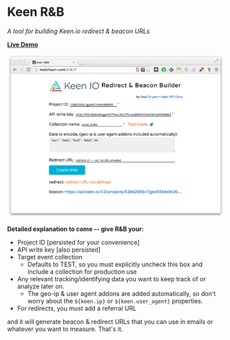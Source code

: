 Keen R&B
=======

*A tool for building Keen.io redirect &amp; beacon URLs*

**[Live Demo](http://nealshyam.com/krb)**

![Keen R&B screenshot](/ss.png)

**Detailed explanation to come -- give R&B your:**

- Project ID [persisted for your convenience]
- API write key [also persisted]
- Target event collection 
  - Defaults to TEST, so you must explicitly uncheck this box and include a collection for production use
- Any relevant tracking/identifying data you want to keep track of or analyze later on. 
  - The geo-ip & user agent addons are added automatically, so don't worry about the `${keen.ip}` or `${keen.user_agent}` properties. 
- For redirects, you must add a referral URL

and it will generate beacon & redirect URLs that you can use in emails or whatever you want to measure. That's it.
